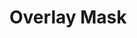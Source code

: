 <EuiPageHeader>
  <EuiPageHeaderSection>
    <EuiTitle @size="l">
      <h1>
        Overlay Mask
      </h1>
    </EuiTitle>
  </EuiPageHeaderSection>
</EuiPageHeader>